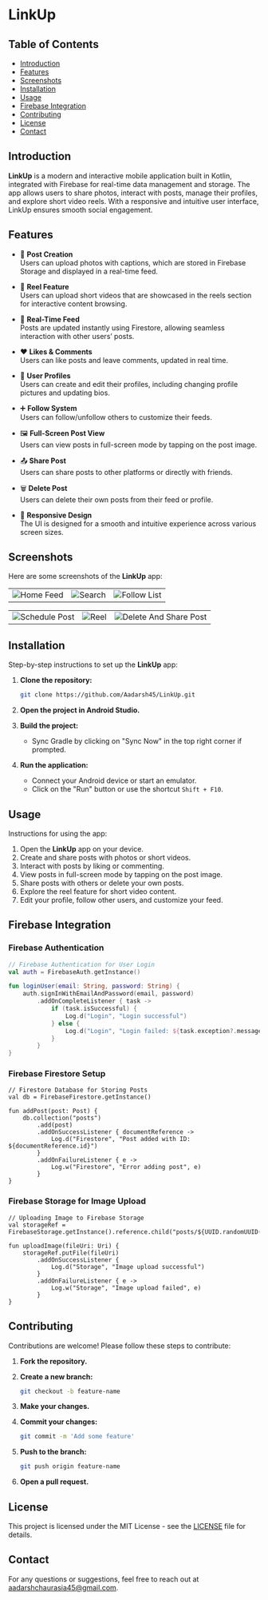 # LinkUp

## Table of Contents

- [Introduction](#introduction)
- [Features](#features)
- [Screenshots](#screenshots)
- [Installation](#installation)
- [Usage](#usage)
- [Firebase Integration](#firebase-integration)
- [Contributing](#contributing)
- [License](#license)
- [Contact](#contact)

## Introduction

**LinkUp** is a modern and interactive mobile application built in Kotlin, integrated with Firebase for real-time data management and storage. The app allows users to share photos, interact with posts, manage their profiles, and explore short video reels. With a responsive and intuitive user interface, LinkUp ensures smooth social engagement.

## Features

- 📸 **Post Creation**  
  Users can upload photos with captions, which are stored in Firebase Storage and displayed in a real-time feed.

- 🎥 **Reel Feature**  
  Users can upload short videos that are showcased in the reels section for interactive content browsing.

- 🔄 **Real-Time Feed**  
  Posts are updated instantly using Firestore, allowing seamless interaction with other users’ posts.

- ❤️ **Likes & Comments**  
  Users can like posts and leave comments, updated in real time.

- 👤 **User Profiles**  
  Users can create and edit their profiles, including changing profile pictures and updating bios.

- ➕ **Follow System**  
  Users can follow/unfollow others to customize their feeds.

- 🖼️ **Full-Screen Post View**  
  Users can view posts in full-screen mode by tapping on the post image.

- 📤 **Share Post**  
  Users can share posts to other platforms or directly with friends.

- 🗑️ **Delete Post**  
  Users can delete their own posts from their feed or profile.

- 📱 **Responsive Design**  
  The UI is designed for a smooth and intuitive experience across various screen sizes.

## Screenshots

Here are some screenshots of the **LinkUp** app:

|    |  |  |
|:---------:|:--------------:|:-------------:|
| ![Home Feed](./pic1.png) | ![Search](./pic2.png) | ![Follow List](./pic4.png) |

| |   |  |
|:------------:|:----------------:|:------------:|
| ![Schedule Post](./pic3.png) | ![Reel](./Screenshot_20240907_015104.png) | ![Delete And Share Post](./pic6.png) |

## Installation

Step-by-step instructions to set up the **LinkUp** app:

1. **Clone the repository:**

    ```bash
    git clone https://github.com/Aadarsh45/LinkUp.git
    ```

2. **Open the project in Android Studio.**

3. **Build the project:**
    - Sync Gradle by clicking on "Sync Now" in the top right corner if prompted.

4. **Run the application:**
    - Connect your Android device or start an emulator.
    - Click on the "Run" button or use the shortcut `Shift + F10`.

## Usage

Instructions for using the app:

1. Open the **LinkUp** app on your device.
2. Create and share posts with photos or short videos.
3. Interact with posts by liking or commenting.
4. View posts in full-screen mode by tapping on the post image.
5. Share posts with others or delete your own posts.
6. Explore the reel feature for short video content.
7. Edit your profile, follow other users, and customize your feed.

## Firebase Integration

### **Firebase Authentication**

```kotlin
// Firebase Authentication for User Login
val auth = FirebaseAuth.getInstance()

fun loginUser(email: String, password: String) {
    auth.signInWithEmailAndPassword(email, password)
        .addOnCompleteListener { task ->
            if (task.isSuccessful) {
                Log.d("Login", "Login successful")
            } else {
                Log.d("Login", "Login failed: ${task.exception?.message}")
            }
        }
}
```
### Firebase Firestore Setup
```
// Firestore Database for Storing Posts
val db = FirebaseFirestore.getInstance()

fun addPost(post: Post) {
    db.collection("posts")
        .add(post)
        .addOnSuccessListener { documentReference ->
            Log.d("Firestore", "Post added with ID: ${documentReference.id}")
        }
        .addOnFailureListener { e ->
            Log.w("Firestore", "Error adding post", e)
        }
}

```
### Firebase Storage for Image Upload
```
// Uploading Image to Firebase Storage
val storageRef = FirebaseStorage.getInstance().reference.child("posts/${UUID.randomUUID()}.jpg")

fun uploadImage(fileUri: Uri) {
    storageRef.putFile(fileUri)
        .addOnSuccessListener {
            Log.d("Storage", "Image upload successful")
        }
        .addOnFailureListener { e ->
            Log.w("Storage", "Image upload failed", e)
        }
}

```



## Contributing

Contributions are welcome! Please follow these steps to contribute:

1. **Fork the repository.**

2. **Create a new branch:**

    ```bash
    git checkout -b feature-name
    ```

3. **Make your changes.**

4. **Commit your changes:**

    ```bash
    git commit -m 'Add some feature'
    ```

5. **Push to the branch:**

    ```bash
    git push origin feature-name
    ```

6. **Open a pull request.**

## License

This project is licensed under the MIT License - see the [LICENSE](LICENSE) file for details.

## Contact

For any questions or suggestions, feel free to reach out at [aadarshchaurasia45@gmail.com](mailto:aadarshchaurasia45@gmail.com).
